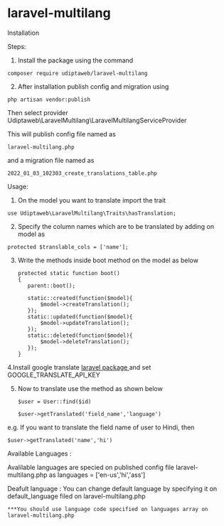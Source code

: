 # laravel-multilang

Installation

Steps:
   
  1. Install the package using the command 

    composer require udiptaweb/laravel-multilang

  2. After installation publish config and migration using 

    php artisan vendor:publish
  
  Then select provider Udiptaweb\LaravelMultilang\LaravelMultilangServiceProvider
    
  This will publish config file named as 
  
    laravel-multilang.php 
    
   and a migration file named as 
    
    2022_01_03_102303_create_translations_table.php
    
 
 Usage:
    
  1. On the model you want to translate
    import the trait
    
    use Udiptaweb\LaravelMultilang\Traits\hasTranslation;
    
  2. Specify the column names which are to be translated by adding on model as 
    
    protected $translable_cols = ['name'];
    

    
    
 3. Write the methods inside boot method on the model as below


        protected static function boot()
        {
           parent::boot();

           static::created(function($model){
               $model->createTranslation();
           });
           static::updated(function($model){
               $model->updateTranslation();
           });
           static::deleted(function($model){
               $model->deleteTranslation();
           });
        }
        
  4.Install google translate <a href="https://github.com/JoggApp/laravel-google-translate"> laravel package </a> and set GOOGLE_TRANSLATE_API_KEY
  
  
  5. Now to translate use the method as shown below

         $user = User::find($id)

         $user->getTranslated('field_name','language')
     
   e.g.
    If you want to translate the field name of user to Hindi, then
     
    $user->getTranslated('name','hi')
     
 Available Languages : 
 
  Avalilable languages are specied on published config file laravel-multilang.php as languages = ['en-us','hi','ass']
  
 Deafult language : 
    You can change default language by specifying it on default_language filed on laravel-multilang.php
    
    ***You should use language code specified on languages array on laravel-multilang.php
  
